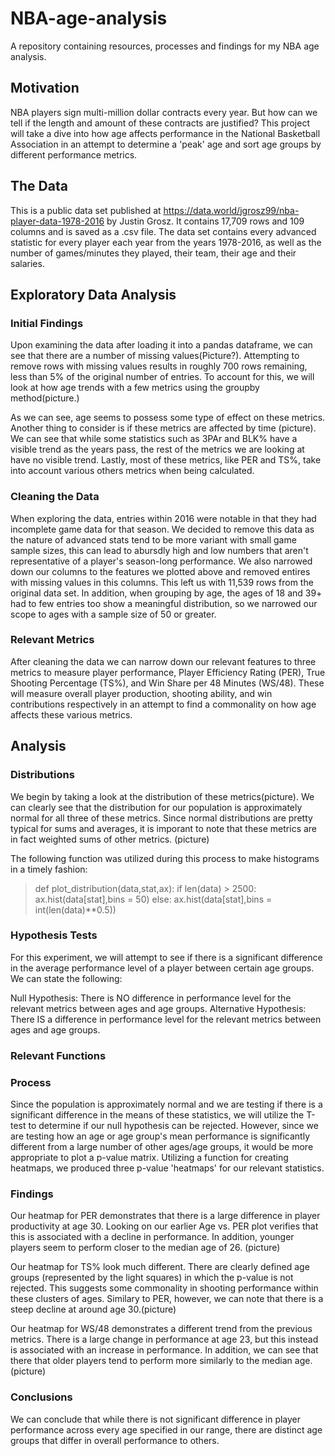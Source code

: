 # NBA-age-analysis
A repository containing resources, processes and findings for my NBA age analysis.

## Motivation
NBA players sign multi-million dollar contracts every year. But how can we tell if the length and amount of these contracts are justified? This project will take a dive into how age affects performance in the National Basketball Association in an attempt to determine a 'peak' age and sort age groups by different performance metrics. 

## The Data
This is a public data set published at https://data.world/jgrosz99/nba-player-data-1978-2016 by Justin Grosz. It contains 17,709 rows and 109 columns and is saved as a .csv file. The data set contains every advanced statistic for every player each year from the years 1978-2016, as well as the number of games/minutes they played, their team, their age and their salaries.

## Exploratory Data Analysis
### Initial Findings
Upon examining the data after loading it into a pandas dataframe, we can see that there are a number of missing values(Picture?). Attempting to remove rows with missing values results in roughly 700 rows remaining, less than 5% of the original number of entries. To account for this, we will look at how age trends with a few metrics using the groupby method(picture.)

As we can see, age seems to possess some type of effect on these metrics. Another thing to consider is if these metrics are affected by time (picture). We can see that while some statistics such as 3PAr and BLK% have a visible trend as the years pass, the rest of the metrics we are looking at have no visible trend. Lastly, most of these metrics, like PER and TS%, take into account various others metrics when being calculated. 

### Cleaning the Data
When exploring the data, entries within 2016 were notable in that they had incomplete game data for that season. We decided to remove this data as the nature of advanced stats tend to be more variant with small game sample sizes, this can lead to abursdly high and low numbers that aren't representative of a player's season-long performance.  We also narrowed down our columns to the features we plotted above and removed entires with missing values in this columns. This left us with 11,539 rows from the original data set. In addition, when grouping by age, the ages of 18 and 39+ had to few entries too show a meaningful distribution, so we narrowed our scope to ages with a sample size of 50 or greater.

### Relevant Metrics
After cleaning the data we can narrow down our relevant features to three metrics to measure player performance, Player Efficiency Rating (PER), True Shooting Percentage (TS%), and Win Share per 48 Minutes (WS/48). These will measure overall player production, shooting ability, and win contributions respectively in an attempt to find a commonality on how age affects these various metrics. 

## Analysis
### Distributions
We begin by taking a look at the distribution of these metrics(picture). We can clearly see that the distribution for our population is approximately normal for all three of these metrics. Since normal distributions are pretty typical for sums and averages, it is imporant to note that these metrics are in fact weighted sums of other metrics. (picture)

The following function was utilized during this process to make histograms in a timely fashion:
>def plot_distribution(data,stat,ax):
>    if len(data) > 2500:
>        ax.hist(data[stat],bins = 50)
>    else:
>        ax.hist(data[stat],bins = int(len(data)**0.5))

### Hypothesis Tests
For this experiment, we will attempt to see if there is a significant difference in the average performance level of a player between certain age groups.
We can state the following:

Null Hypothesis: There is NO difference in performance level for the relevant metrics between ages and age groups.
Alternative Hypothesis: There IS a difference in performance level for the relevant metrics between ages and age groups.

### Relevant Functions


### Process
Since the population is approximately normal and we are testing if there is a significant difference in the means of these statistics, we will utilize the T-test to determine if our null hypothesis can be rejected. However, since we are testing how an age or age group's mean performance is significantly different from a large number of other ages/age groups, it would be more appropriate to plot a p-value matrix. Utilizing a function for creating heatmaps, we produced three p-value 'heatmaps' for our relevant statistics. 

### Findings

Our heatmap for PER demonstrates that there is a large difference in player productivity at age 30. Looking on our earlier Age vs. PER plot verifies that this is associated with a decline in performance. In addition, younger players seem to perform closer to the median age of 26. (picture)

Our heatmap for TS% look much different. There are clearly defined age groups (represented by the light squares) in which the p-value is not rejected. This suggests some commonality in shooting performance within these clusters of ages. Similary to PER, however, we can note that there is a steep decline at around age 30.(picture)

Our heatmap for WS/48 demonstrates a different trend from the previous metrics. There is a large change in performance at age 23, but this instead is associated with an increase in performance. In addition, we can see that there that older players tend to perform more similarly to the median age.(picture)

### Conclusions

We can conclude that while there is not significant difference in player performance across every age specified in our range, there are distinct age groups that differ in overall performance to others. 
